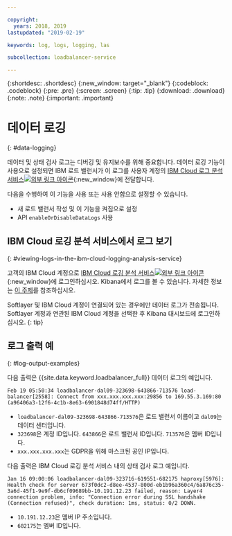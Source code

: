 ```yaml
---

copyright:
  years: 2018, 2019
lastupdated: "2019-02-19"

keywords: log, logs, logging, las

subcollection: loadbalancer-service

---
```


{:shortdesc: .shortdesc}
{:new_window: target="_blank"}
{:codeblock: .codeblock}
{:pre: .pre}
{:screen: .screen}
{:tip: .tip}
{:download: .download}
{:note: .note}
{:important: .important}

# 데이터 로깅
{: #data-logging}

데이터 및 상태 검사 로그는 디버깅 및 유지보수를 위해 중요합니다. 데이터 로깅 기능이 사용으로 설정되면 IBM 로드 밸런서가 이 로그를 사용자 계정의 [IBM Cloud 로그 분석 서비스![외부 링크 아이콘](../../icons/launch-glyph.svg "외부 링크 아이콘")](https://logging.ng.bluemix.net){:new_window}에 전달합니다. 

다음을 수행하여 이 기능을 사용 또는 사용 안함으로 설정할 수 있습니다. 

* 새 로드 밸런서 작성 및 이 기능을 켜짐으로 설정
* API `enableOrDisableDataLogs` 사용

## IBM Cloud 로깅 분석 서비스에서 로그 보기
{: #viewing-logs-in-the-ibm-cloud-logging-analysis-service}

고객의 IBM Cloud 계정으로 [IBM Cloud 로깅 분석 서비스![외부 링크 아이콘](../../icons/launch-glyph.svg "외부 링크 아이콘")](https://logging.ng.bluemix.net){:new_window}에 로그인하십시오. Kibana에서 로그를 볼 수 있습니다. 자세한 정보는 [이 주제](/docs/services/CloudLogAnalysis//kibana?topic=cloudloganalysis-analyzing_logs_Kibana)를 참조하십시오.

Softlayer 및 IBM Cloud 계정이 연결되어 있는 경우에만 데이터 로그가 전송됩니다. Softlayer 계정과 연관된 IBM Cloud 계정을 선택한 후 Kibana 대시보드에 로그인하십시오.
{: tip}

## 로그 출력 예
{: #log-output-examples}

다음 출력은 {{site.data.keyword.loadbalancer_full}} 데이터 로그의 예입니다. 

```
Feb 19 05:50:34 loadbalancer-dal09-323698-643866-713576 load-balancer[2558]: Connect from xxx.xxx.xxx.xxx:29856 to 169.55.3.169:80 (a96406a3-12f6-4c1b-8e63-6901848d74ff/HTTP)
```

* `loadbalancer-dal09-323698-643866-713576`은 로드 밸런서 이름이고 `dal09`는 데이터 센터입니다. 
* `323698`은 계정 ID입니다. `643866`은 로드 밸런서 ID입니다. `713576`은 멤버 ID입니다. 
* `xxx.xxx.xxx.xxx`는 GDPR을 위해 마스크된 공인 IP입니다. 

다음 출력은 IBM Cloud 로깅 분석 서비스 내의 상태 검사 로그 예입니다. 

```
Jan 16 09:00:06 loadbalancer-dal09-323716-619551-682175 haproxy[5976]: Health check for server 673f0dc2-d8ee-4537-800d-eb1b96a360c4/6a876c35-3a6d-45f1-9e9f-db6cf09689bb-10.191.12.23 failed, reason: Layer4 connection problem, info: "Connection error during SSL handshake (Connection refused)", check duration: 1ms, status: 0/2 DOWN.
```

* `10.191.12.23`은 멤버 IP 주소입니다. 
* `682175`는 멤버 ID입니다. 
